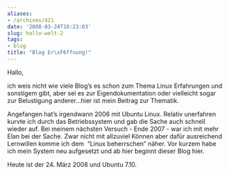 ```yaml
---
aliases:
- /archives/421
date: '2008-03-24T16:23:03'
slug: hallo-welt-2
tags:
- blog
title: "Blog Er\xF6ffnung!"
---
```


Hallo,

ich weis nicht wie viele Blog’s es schon zum Thema Linux Erfahrungen und
sonstigem gibt, aber sei es zur Eigendokumentation oder vielleicht sogar
zur Belustigung anderer…hier ist mein Beitrag zur Thematik.

Angefangen hat’s irgendwann 2006 mit Ubuntu Linux. Relativ unerfahren
kurvte ich durch das Betriebssystem und gab die Sache auch schnell wieder
auf. Bei meinem nächsten Versuch - Ende 2007 - war ich mit mehr Elan bei
der Sache.  Zwar nicht mit allzuviel Können aber dafür ausreichend
Lernwillen komme ich dem  “Linux beherrschen” näher.  Vor kurzem habe ich
mein System neu aufgesetzt und ab hier beginnt dieser Blog hier.

Heute ist der 24. März 2008 und Ubuntu 7.10.